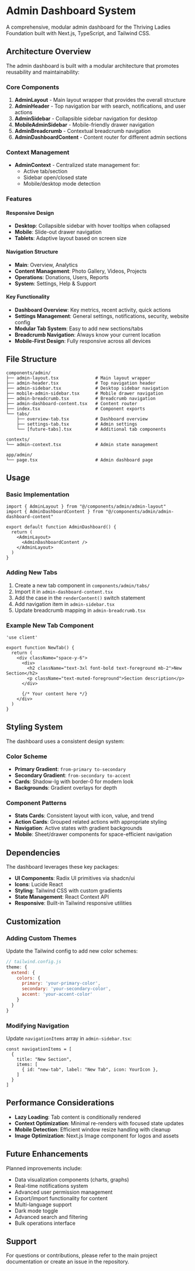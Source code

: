 # Admin Dashboard System

A comprehensive, modular admin dashboard for the Thriving Ladies Foundation built with Next.js, TypeScript, and Tailwind CSS.

## Architecture Overview

The admin dashboard is built with a modular architecture that promotes reusability and maintainability:

### Core Components

1. **AdminLayout** - Main layout wrapper that provides the overall structure
2. **AdminHeader** - Top navigation bar with search, notifications, and user actions
3. **AdminSidebar** - Collapsible sidebar navigation for desktop
4. **MobileAdminSidebar** - Mobile-friendly drawer navigation
5. **AdminBreadcrumb** - Contextual breadcrumb navigation
6. **AdminDashboardContent** - Content router for different admin sections

### Context Management

- **AdminContext** - Centralized state management for:
  - Active tab/section
  - Sidebar open/closed state
  - Mobile/desktop mode detection

### Features

#### Responsive Design
- **Desktop**: Collapsible sidebar with hover tooltips when collapsed
- **Mobile**: Slide-out drawer navigation
- **Tablets**: Adaptive layout based on screen size

#### Navigation Structure
- **Main**: Overview, Analytics
- **Content Management**: Photo Gallery, Videos, Projects
- **Operations**: Donations, Users, Reports
- **System**: Settings, Help & Support

#### Key Functionality
- **Dashboard Overview**: Key metrics, recent activity, quick actions
- **Settings Management**: General settings, notifications, security, website config
- **Modular Tab System**: Easy to add new sections/tabs
- **Breadcrumb Navigation**: Always know your current location
- **Mobile-First Design**: Fully responsive across all devices

## File Structure

```
components/admin/
├── admin-layout.tsx              # Main layout wrapper
├── admin-header.tsx              # Top navigation header
├── admin-sidebar.tsx             # Desktop sidebar navigation
├── mobile-admin-sidebar.tsx      # Mobile drawer navigation
├── admin-breadcrumb.tsx          # Breadcrumb navigation
├── admin-dashboard-content.tsx   # Content router
├── index.tsx                     # Component exports
└── tabs/
    ├── overview-tab.tsx          # Dashboard overview
    ├── settings-tab.tsx          # Admin settings
    └── [future-tabs].tsx         # Additional tab components

contexts/
└── admin-context.tsx             # Admin state management

app/admin/
└── page.tsx                      # Admin dashboard page
```

## Usage

### Basic Implementation

```tsx
import { AdminLayout } from "@/components/admin/admin-layout"
import { AdminDashboardContent } from "@/components/admin/admin-dashboard-content"

export default function AdminDashboard() {
  return (
    <AdminLayout>
      <AdminDashboardContent />
    </AdminLayout>
  )
}
```

### Adding New Tabs

1. Create a new tab component in `components/admin/tabs/`
2. Import it in `admin-dashboard-content.tsx`
3. Add the case in the `renderContent()` switch statement
4. Add navigation item in `admin-sidebar.tsx`
5. Update breadcrumb mapping in `admin-breadcrumb.tsx`

### Example New Tab Component

```tsx
'use client'

export function NewTab() {
  return (
    <div className="space-y-6">
      <div>
        <h2 className="text-3xl font-bold text-foreground mb-2">New Section</h2>
        <p className="text-muted-foreground">Section description</p>
      </div>
      
      {/* Your content here */}
    </div>
  )
}
```

## Styling System

The dashboard uses a consistent design system:

### Color Scheme
- **Primary Gradient**: `from-primary to-secondary`
- **Secondary Gradient**: `from-secondary to-accent`
- **Cards**: Shadow-lg with border-0 for modern look
- **Backgrounds**: Gradient overlays for depth

### Component Patterns
- **Stats Cards**: Consistent layout with icon, value, and trend
- **Action Cards**: Grouped related actions with appropriate styling
- **Navigation**: Active states with gradient backgrounds
- **Mobile**: Sheet/drawer components for space-efficient navigation

## Dependencies

The dashboard leverages these key packages:
- **UI Components**: Radix UI primitives via shadcn/ui
- **Icons**: Lucide React
- **Styling**: Tailwind CSS with custom gradients
- **State Management**: React Context API
- **Responsive**: Built-in Tailwind responsive utilities

## Customization

### Adding Custom Themes
Update the Tailwind config to add new color schemes:

```js
// tailwind.config.js
theme: {
  extend: {
    colors: {
      primary: 'your-primary-color',
      secondary: 'your-secondary-color',
      accent: 'your-accent-color'
    }
  }
}
```

### Modifying Navigation
Update `navigationItems` array in `admin-sidebar.tsx`:

```tsx
const navigationItems = [
  {
    title: "New Section",
    items: [
      { id: "new-tab", label: "New Tab", icon: YourIcon },
    ]
  }
]
```

## Performance Considerations

- **Lazy Loading**: Tab content is conditionally rendered
- **Context Optimization**: Minimal re-renders with focused state updates
- **Mobile Detection**: Efficient window resize handling with cleanup
- **Image Optimization**: Next.js Image component for logos and assets

## Future Enhancements

Planned improvements include:
- Data visualization components (charts, graphs)
- Real-time notifications system
- Advanced user permission management
- Export/import functionality for content
- Multi-language support
- Dark mode toggle
- Advanced search and filtering
- Bulk operations interface

## Support

For questions or contributions, please refer to the main project documentation or create an issue in the repository.